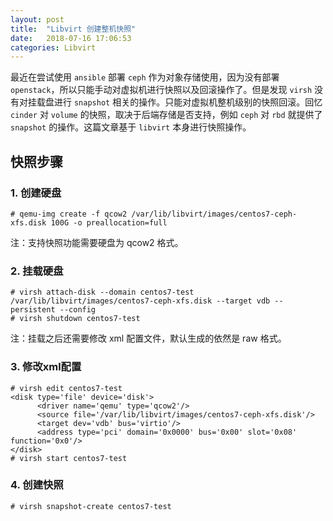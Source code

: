 ```yaml
---
layout: post
title:  "Libvirt 创建整机快照"
date:   2018-07-16 17:06:53
categories: Libvirt
---
```


最近在尝试使用 `ansible` 部署 `ceph` 作为对象存储使用，因为没有部署 `openstack`，所以只能手动对虚拟机进行快照以及回滚操作了。但是发现 `virsh` 没有对挂载盘进行 `snapshot` 相关的操作。只能对虚拟机整机级别的快照回滚。回忆 `cinder` 对 `volume` 的快照，取决于后端存储是否支持，例如 `ceph` 对 `rbd` 就提供了 `snapshot` 的操作。这篇文章基于 `libvirt` 本身进行快照操作。

## 快照步骤

### 1. 创建硬盘

```
# qemu-img create -f qcow2 /var/lib/libvirt/images/centos7-ceph-xfs.disk 100G -o preallocation=full
```

注：支持快照功能需要硬盘为 qcow2 格式。

### 2. 挂载硬盘

```
# virsh attach-disk --domain centos7-test /var/lib/libvirt/images/centos7-ceph-xfs.disk --target vdb --persistent --config
# virsh shutdown centos7-test
```

注：挂载之后还需要修改 xml 配置文件，默认生成的依然是 raw 格式。

### 3. 修改xml配置

```
# virsh edit centos7-test
<disk type='file' device='disk'>
      <driver name='qemu' type='qcow2'/>
      <source file='/var/lib/libvirt/images/centos7-ceph-xfs.disk'/>
      <target dev='vdb' bus='virtio'/>
      <address type='pci' domain='0x0000' bus='0x00' slot='0x08' function='0x0'/>
</disk>
# virsh start centos7-test
```

### 4. 创建快照

```
# virsh snapshot-create centos7-test
```
